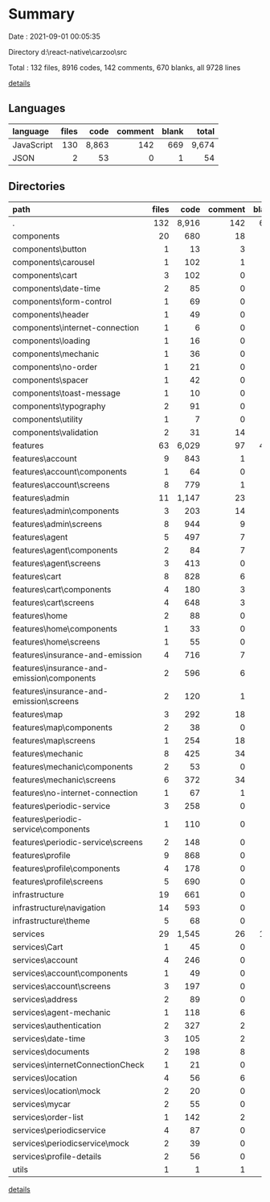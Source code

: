 # Summary

Date : 2021-09-01 00:05:35

Directory d:\react-native\carzoo\src

Total : 132 files,  8916 codes, 142 comments, 670 blanks, all 9728 lines

[details](details.md)

## Languages
| language | files | code | comment | blank | total |
| :--- | ---: | ---: | ---: | ---: | ---: |
| JavaScript | 130 | 8,863 | 142 | 669 | 9,674 |
| JSON | 2 | 53 | 0 | 1 | 54 |

## Directories
| path | files | code | comment | blank | total |
| :--- | ---: | ---: | ---: | ---: | ---: |
| . | 132 | 8,916 | 142 | 670 | 9,728 |
| components | 20 | 680 | 18 | 78 | 776 |
| components\button | 1 | 13 | 3 | 3 | 19 |
| components\carousel | 1 | 102 | 1 | 9 | 112 |
| components\cart | 3 | 102 | 0 | 11 | 113 |
| components\date-time | 2 | 85 | 0 | 6 | 91 |
| components\form-control | 1 | 69 | 0 | 5 | 74 |
| components\header | 1 | 49 | 0 | 2 | 51 |
| components\internet-connection | 1 | 6 | 0 | 2 | 8 |
| components\loading | 1 | 16 | 0 | 4 | 20 |
| components\mechanic | 1 | 36 | 0 | 4 | 40 |
| components\no-order | 1 | 21 | 0 | 5 | 26 |
| components\spacer | 1 | 42 | 0 | 6 | 48 |
| components\toast-message | 1 | 10 | 0 | 2 | 12 |
| components\typography | 2 | 91 | 0 | 9 | 100 |
| components\utility | 1 | 7 | 0 | 2 | 9 |
| components\validation | 2 | 31 | 14 | 8 | 53 |
| features | 63 | 6,029 | 97 | 402 | 6,528 |
| features\account | 9 | 843 | 1 | 51 | 895 |
| features\account\components | 1 | 64 | 0 | 11 | 75 |
| features\account\screens | 8 | 779 | 1 | 40 | 820 |
| features\admin | 11 | 1,147 | 23 | 76 | 1,246 |
| features\admin\components | 3 | 203 | 14 | 15 | 232 |
| features\admin\screens | 8 | 944 | 9 | 61 | 1,014 |
| features\agent | 5 | 497 | 7 | 37 | 541 |
| features\agent\components | 2 | 84 | 7 | 6 | 97 |
| features\agent\screens | 3 | 413 | 0 | 31 | 444 |
| features\cart | 8 | 828 | 6 | 57 | 891 |
| features\cart\components | 4 | 180 | 3 | 20 | 203 |
| features\cart\screens | 4 | 648 | 3 | 37 | 688 |
| features\home | 2 | 88 | 0 | 6 | 94 |
| features\home\components | 1 | 33 | 0 | 3 | 36 |
| features\home\screens | 1 | 55 | 0 | 3 | 58 |
| features\insurance-and-emission | 4 | 716 | 7 | 47 | 770 |
| features\insurance-and-emission\components | 2 | 596 | 6 | 37 | 639 |
| features\insurance-and-emission\screens | 2 | 120 | 1 | 10 | 131 |
| features\map | 3 | 292 | 18 | 19 | 329 |
| features\map\components | 2 | 38 | 0 | 4 | 42 |
| features\map\screens | 1 | 254 | 18 | 15 | 287 |
| features\mechanic | 8 | 425 | 34 | 33 | 492 |
| features\mechanic\components | 2 | 53 | 0 | 6 | 59 |
| features\mechanic\screens | 6 | 372 | 34 | 27 | 433 |
| features\no-internet-connection | 1 | 67 | 1 | 5 | 73 |
| features\periodic-service | 3 | 258 | 0 | 19 | 277 |
| features\periodic-service\components | 1 | 110 | 0 | 7 | 117 |
| features\periodic-service\screens | 2 | 148 | 0 | 12 | 160 |
| features\profile | 9 | 868 | 0 | 52 | 920 |
| features\profile\components | 4 | 178 | 0 | 16 | 194 |
| features\profile\screens | 5 | 690 | 0 | 36 | 726 |
| infrastructure | 19 | 661 | 0 | 50 | 711 |
| infrastructure\navigation | 14 | 593 | 0 | 41 | 634 |
| infrastructure\theme | 5 | 68 | 0 | 9 | 77 |
| services | 29 | 1,545 | 26 | 139 | 1,710 |
| services\Cart | 1 | 45 | 0 | 5 | 50 |
| services\account | 4 | 246 | 0 | 17 | 263 |
| services\account\components | 1 | 49 | 0 | 9 | 58 |
| services\account\screens | 3 | 197 | 0 | 8 | 205 |
| services\address | 2 | 89 | 0 | 11 | 100 |
| services\agent-mechanic | 1 | 118 | 6 | 7 | 131 |
| services\authentication | 2 | 327 | 2 | 19 | 348 |
| services\date-time | 3 | 105 | 2 | 12 | 119 |
| services\documents | 2 | 198 | 8 | 20 | 226 |
| services\internetConnectionCheck | 1 | 21 | 0 | 5 | 26 |
| services\location | 4 | 56 | 6 | 9 | 71 |
| services\location\mock | 2 | 20 | 0 | 3 | 23 |
| services\mycar | 2 | 55 | 0 | 10 | 65 |
| services\order-list | 1 | 142 | 2 | 7 | 151 |
| services\periodicservice | 4 | 87 | 0 | 9 | 96 |
| services\periodicservice\mock | 2 | 39 | 0 | 2 | 41 |
| services\profile-details | 2 | 56 | 0 | 8 | 64 |
| utils | 1 | 1 | 1 | 1 | 3 |

[details](details.md)